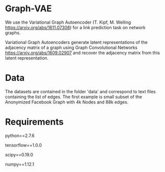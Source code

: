 
# Graph-VAE
We use the Variational Graph Autoencoder (T. Kipf, M. Welling https://arxiv.org/abs/1611.07308) for a link prediction task on network graphs. 

Variational Graph Autoencoders generate latent representations  of the adjacency matrix of a graph using  Graph Convolutional Networks https://arxiv.org/abs/1609.02907 and recover the adjacency matrix from this latent representation.

# Data
The datasets are contained in the folder 'data' and correspond to text files containing the list of edges. 
The first example is small subset of the Anonymized Facebook Graph with 4k Nodes and 88k edges.

# Requirements

python==2.7.6

tensorflow==1.0.0

scipy==0.19.0

numpy==1.12.1

